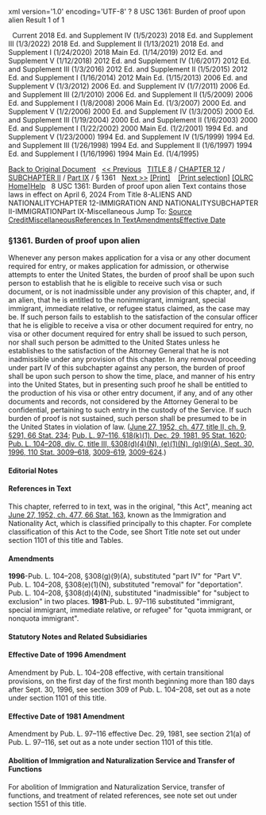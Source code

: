 xml version='1.0' encoding='UTF-8' ?
8 USC 1361: Burden of proof upon alien
 Result 1 of 1
 
  
  Current
2018 Ed. and Supplement IV (1/5/2023)
2018 Ed. and Supplement III (1/3/2022)
2018 Ed. and Supplement II (1/13/2021)
2018 Ed. and Supplement I (1/24/2020)
2018 Main Ed. (1/14/2019)
2012 Ed. and Supplement V (1/12/2018)
2012 Ed. and Supplement IV (1/6/2017)
2012 Ed. and Supplement III (1/3/2016)
2012 Ed. and Supplement II (1/5/2015)
2012 Ed. and Supplement I (1/16/2014)
2012 Main Ed. (1/15/2013)
2006 Ed. and Supplement V (1/3/2012)
2006 Ed. and Supplement IV (1/7/2011)
2006 Ed. and Supplement III (2/1/2010)
2006 Ed. and Supplement II (1/5/2009)
2006 Ed. and Supplement I (1/8/2008)
2006 Main Ed. (1/3/2007)
2000 Ed. and Supplement V (1/2/2006)
2000 Ed. and Supplement IV (1/3/2005)
2000 Ed. and Supplement III (1/19/2004)
2000 Ed. and Supplement II (1/6/2003)
2000 Ed. and Supplement I (1/22/2002)
2000 Main Ed. (1/2/2001)
1994 Ed. and Supplement V (1/23/2000)
1994 Ed. and Supplement IV (1/5/1999)
1994 Ed. and Supplement III (1/26/1998)
1994 Ed. and Supplement II (1/6/1997)
1994 Ed. and Supplement I (1/16/1996)
1994 Main Ed. (1/4/1995)
  
 
  
[Back to Original Document](/view.xhtml;jsessionid=F4A819CADD285F13CB14EEF3AA1D57AD)
 
[<< Previous](#)
  
 [TITLE 8](/view.xhtml;jsessionid=F4A819CADD285F13CB14EEF3AA1D57AD?req=granuleid%3AUSC-prelim-title8&saved=%7CZ3JhbnVsZWlkOlVTQy1wcmVsaW0tdGl0bGU4LXNlY3Rpb24xMzYx%7C%7C%7C0%7Cfalse%7Cprelim&edition=prelim) / [CHAPTER 12](/view.xhtml;jsessionid=F4A819CADD285F13CB14EEF3AA1D57AD?req=granuleid%3AUSC-prelim-title8-chapter12&saved=%7CZ3JhbnVsZWlkOlVTQy1wcmVsaW0tdGl0bGU4LXNlY3Rpb24xMzYx%7C%7C%7C0%7Cfalse%7Cprelim&edition=prelim) / [SUBCHAPTER II](/view.xhtml;jsessionid=F4A819CADD285F13CB14EEF3AA1D57AD?req=granuleid%3AUSC-prelim-title8-chapter12-subchapter2&saved=%7CZ3JhbnVsZWlkOlVTQy1wcmVsaW0tdGl0bGU4LXNlY3Rpb24xMzYx%7C%7C%7C0%7Cfalse%7Cprelim&edition=prelim) / [Part IX](/view.xhtml;jsessionid=F4A819CADD285F13CB14EEF3AA1D57AD?req=granuleid%3AUSC-prelim-title8-chapter12-subchapter2-part9&saved=%7CZ3JhbnVsZWlkOlVTQy1wcmVsaW0tdGl0bGU4LXNlY3Rpb24xMzYx%7C%7C%7C0%7Cfalse%7Cprelim&edition=prelim) / § 1361
  
 [Next >>](#)
[[Print]](#)
   
 [[Print selection]](#)
[[OLRC Home]](/browse.xhtml;jsessionid=F4A819CADD285F13CB14EEF3AA1D57AD)[Help](/navHelp.xhtml;jsessionid=F4A819CADD285F13CB14EEF3AA1D57AD)
 
8 USC 1361: Burden of proof upon alien
Text contains those laws in effect on April 6, 2024
From Title 8-ALIENS AND NATIONALITYCHAPTER 12-IMMIGRATION AND NATIONALITYSUBCHAPTER II-IMMIGRATIONPart IX-Miscellaneous
Jump To: [Source Credit](#sourcecredit)[Miscellaneous](#miscellaneous-note)[References In Text](#referenceintext-note)[Amendments](#amendment-note)[Effective Date](#effectivedate-amendment-note)
### §1361. Burden of proof upon alien
Whenever any person makes application for a visa or any other document required for entry, or makes application for admission, or otherwise attempts to enter the United States, the burden of proof shall be upon such person to establish that he is eligible to receive such visa or such document, or is not inadmissible under any provision of this chapter, and, if an alien, that he is entitled to the nonimmigrant, immigrant, special immigrant, immediate relative, or refugee status claimed, as the case may be. If such person fails to establish to the satisfaction of the consular officer that he is eligible to receive a visa or other document required for entry, no visa or other document required for entry shall be issued to such person, nor shall such person be admitted to the United States unless he establishes to the satisfaction of the Attorney General that he is not inadmissible under any provision of this chapter. In any removal proceeding under part IV of this subchapter against any person, the burden of proof shall be upon such person to show the time, place, and manner of his entry into the United States, but in presenting such proof he shall be entitled to the production of his visa or other entry document, if any, and of any other documents and records, not considered by the Attorney General to be confidential, pertaining to such entry in the custody of the Service. If such burden of proof is not sustained, such person shall be presumed to be in the United States in violation of law.
([June 27, 1952, ch. 477, title II, ch. 9, §291, 66 Stat. 234](/statviewer.htm?volume=66&page=234); [Pub. L. 97–116, §18(k)(1), Dec. 29, 1981, 95 Stat. 1620](/statviewer.htm?volume=95&page=1620); [Pub. L. 104–208, div. C, title III, §308(d)(4)(N), (e)(1)(N), (g)(9)(A), Sept. 30, 1996, 110 Stat. 3009–618](/statviewer.htm?volume=110&page=3009-618), [3009-619](/statviewer.htm?volume=110&page=3009-619), [3009-624](/statviewer.htm?volume=110&page=3009-624).)
  
#### **Editorial Notes**
#### References in Text
This chapter, referred to in text, was in the original, "this Act", meaning act [June 27, 1952, ch. 477, 66 Stat. 163](/statviewer.htm?volume=66&page=163), known as the Immigration and Nationality Act, which is classified principally to this chapter. For complete classification of this Act to the Code, see Short Title note set out under section 1101 of this title and Tables.
#### Amendments
**1996**-Pub. L. 104–208, §308(g)(9)(A), substituted "part IV" for "Part V".
Pub. L. 104–208, §308(e)(1)(N), substituted "removal" for "deportation".
Pub. L. 104–208, §308(d)(4)(N), substituted "inadmissible" for "subject to exclusion" in two places.
**1981**-Pub. L. 97–116 substituted "immigrant, special immigrant, immediate relative, or refugee" for "quota immigrant, or nonquota immigrant".
  
#### **Statutory Notes and Related Subsidiaries**
#### Effective Date of 1996 Amendment
Amendment by Pub. L. 104–208 effective, with certain transitional provisions, on the first day of the first month beginning more than 180 days after Sept. 30, 1996, see section 309 of Pub. L. 104–208, set out as a note under section 1101 of this title.
#### Effective Date of 1981 Amendment
Amendment by Pub. L. 97–116 effective Dec. 29, 1981, see section 21(a) of Pub. L. 97–116, set out as a note under section 1101 of this title.
#### Abolition of Immigration and Naturalization Service and Transfer of Functions
For abolition of Immigration and Naturalization Service, transfer of functions, and treatment of related references, see note set out under section 1551 of this title.
